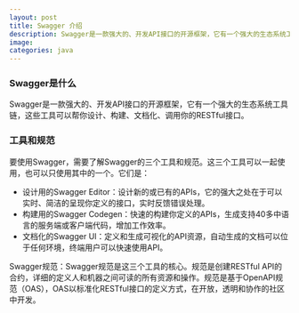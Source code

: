 ```yaml
---
layout: post
title: Swagger 介绍
description: Swagger是一款强大的、开发API接口的开源框架，它有一个强大的生态系统工具链，这些工具可以帮你设计、构建、文档化、调用你的RESTful接口。
image: 
categories: java
---
```

### Swagger是什么
Swagger是一款强大的、开发API接口的开源框架，它有一个强大的生态系统工具链，这些工具可以帮你设计、构建、文档化、调用你的RESTful接口。

### 工具和规范
要使用Swagger，需要了解Swagger的三个工具和规范。这三个工具可以一起使用，也可以只使用其中的一个。它们是：

* 设计用的Swagger Editor：设计新的或已有的APIs，它的强大之处在于可以实时、简洁的呈现你定义的接口，实时反馈错误处理。
* 构建用的Swagger Codegen：快速的构建你定义的APIs，生成支持40多中语言的服务端或客户端代码，增加工作效率。
* 文档化的Swagger UI：定义和生成可视化的API资源，自动生成的文档可以位于任何环境，终端用户可以快速使用API。

Swagger规范：Swagger规范是这三个工具的核心。规范是创建RESTful API的合约，详细的定义人和机器之间可读的所有资源和操作。规范是基于OpenAPI规范（OAS），OAS以标准化RESTful接口的定义方式，在开放，透明和协作的社区中开发。

[jekyll-docs]: http://jekyllrb.com/docs/home
